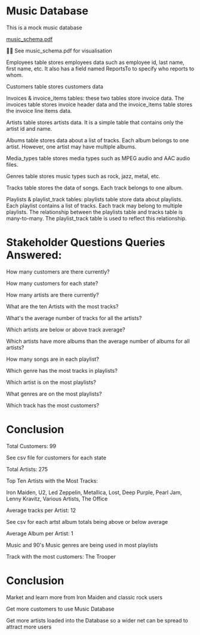 # Music Database

This is a mock music database

[music_schema.pdf](https://github.com/Ducky-007/MusicData/files/11781959/music_schema.pdf)


☝🏻 See music_schema.pdf for visualisation

Employees table stores employees data such as employee id, last name, first name, etc. It also has a field named ReportsTo to specify who reports to whom.

Customers table stores customers data

Invoices & invoice_items tables: these two tables store invoice data. The invoices table stores invoice header data and the invoice_items table stores the invoice line items data.

Artists table stores artists data. It is a simple table that contains only the artist id and name.

Albums table stores data about a list of tracks. Each album belongs to one artist. However, one artist may have multiple albums.

Media_types table stores media types such as MPEG audio and AAC audio files.

Genres table stores music types such as rock, jazz, metal, etc.

Tracks table stores the data of songs. Each track belongs to one album.
    
Playlists & playlist_track tables: playlists table store data about playlists. Each playlist contains a list of tracks. Each track may belong to multiple playlists. The relationship between the playlists table and tracks table is many-to-many. The playlist_track table is used to reflect this relationship.

# Stakeholder Questions Queries Answered:

How many customers are there currently?

How many customers for each state?

How many artists are there currently?

What are the ten Artists with the most tracks?

What's the average number of tracks for all the artists?

Which artists are below or above track average?

Which artists have more albums than the average number of albums for all artists?

How many songs are in each playlist?

Which genre has the most tracks in playlists?

Which artist is on the most playlists?

What genres are on the most playlists?

Which track has the most customers?

# Conclusion

Total Customers: 99

See csv file for customers for each state

Total Artists: 275

Top Ten Artists with the Most Tracks:

Iron Maiden,
U2,
Led Zeppelin,
Metallica,
Lost,
Deep Purple,
Pearl Jam,
Lenny Kravitz,
Various Artists,
The Office

Average tracks per Artist: 12

See csv for each artst album totals being above or below average

Average Album per Artist: 1

Music and 90's Music genres are being used in most playlists

Track with the most customers: The Trooper

# Conclusion
Market and learn more from Iron Maiden and classic rock users

Get more customers to use Music Database

Get more artists loaded into the Database so a wider net can be spread to attract more users
